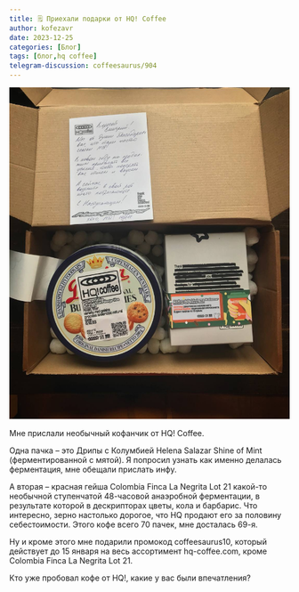 ```yaml
---
title: 🗒 Приехали подарки от HQ! Coffee
author: kofezavr
date: 2023-12-25
categories: [Блог]
tags: [блог,hq coffee]
telegram-discussion: coffeesaurus/904
--- 
```

![Приехали подарки от HQ! Coffee](/assets/img/posts/23/12/hq.jpg)

Мне прислали необычный кофанчик от HQ! Coffee. 

Одна пачка – это Дрипы с Колумбией Helena Salazar Shine of Mint (ферментированной с мятой). Я попросил узнать как именно делалась ферментация, мне обещали прислать инфу.

А вторая – красная гейша Colombia Finca La Negrita Lot 21 какой-то необычной ступенчатой 48-часовой анаэробной ферментации, в результате которой в дескрипторах цветы, кола и барбарис. Что интересно, зерно настолько дорогое, что HQ продают его за половину себестоимости. Этого кофе всего 70 пачек, мне досталась 69-я.

Ну и кроме этого мне подарили промокод coffeesaurus10, который действует до 15 января на весь ассортимент hq-coffee.com, кроме Colombia Finca La Negrita Lot 21.

Кто уже пробовал кофе от HQ!, какие у вас были впечатления?